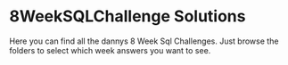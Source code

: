 # 8WeekSQLChallenge Solutions
Here you can find all the dannys 8 Week Sql Challenges. Just browse the folders to select which week answers you want to see.
